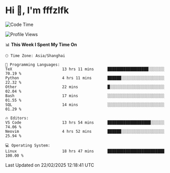 # Hi 👋, I'm fffzlfk

<!--START_SECTION:waka-->
![Code Time](http://img.shields.io/badge/Code%20Time-1%2C253%20hrs%2013%20mins-blue)

![Profile Views](http://img.shields.io/badge/Profile%20Views-0-blue)

📊 **This Week I Spent My Time On** 

```text
🕑︎ Time Zone: Asia/Shanghai

💬 Programming Languages: 
TeX                      13 hrs 11 mins      ██████████████████░░░░░░░   70.19 % 
Python                   4 hrs 11 mins       ██████░░░░░░░░░░░░░░░░░░░   22.32 % 
Other                    22 mins             █░░░░░░░░░░░░░░░░░░░░░░░░   02.04 % 
Bash                     17 mins             ░░░░░░░░░░░░░░░░░░░░░░░░░   01.55 % 
SQL                      14 mins             ░░░░░░░░░░░░░░░░░░░░░░░░░   01.29 % 

🔥 Editors: 
VS Code                  13 hrs 54 mins      ███████████████████░░░░░░   74.06 % 
Neovim                   4 hrs 52 mins       ██████░░░░░░░░░░░░░░░░░░░   25.94 % 

💻 Operating System: 
Linux                    18 hrs 47 mins      █████████████████████████   100.00 % 
```


 Last Updated on 22/02/2025 12:18:41 UTC
<!--END_SECTION:waka-->
